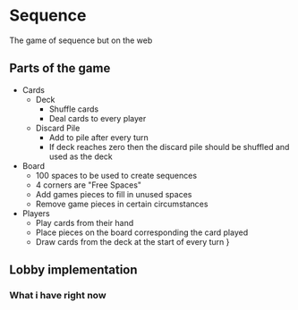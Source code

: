 # Sequence

The game of sequence but on the web




## Parts of the game

- Cards
    - Deck
        - Shuffle cards
        - Deal cards to every player
    - Discard Pile
        - Add to pile after every turn
        - If deck reaches zero then the discard pile should be shuffled and used
        as the deck
- Board
    - 100 spaces to be used to create sequences
    - 4 corners are "Free Spaces"
    - Add games pieces to fill in unused spaces
    - Remove game pieces in certain circumstances
- Players
    - Play cards from their hand
    - Place pieces on the board corresponding the card played
    - Draw cards from the deck at the start of every turn
}


## Lobby implementation


### What i have right now

